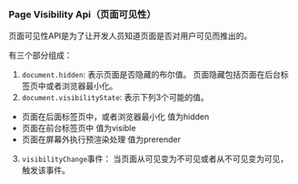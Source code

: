 ### Page Visibility Api（页面可见性）

页面可见性API是为了让开发人员知道页面是否对用户可见而推出的。

有三个部分组成：

1. `document.hidden`: 表示页面是否隐藏的布尔值。 页面隐藏包括页面在后台标签页中或者浏览器最小化。
2.  `document.visibilityState`: 表示下列3个可能的值。
   - 页面在后面标签页中，或者浏览器最小化  值为hidden
   - 页面在前台标签页中   值为visible
   - 页面在屏幕外执行预渲染处理  值为prerender

3. `visibilityChange`事件： 当页面从可见变为不可见或者从不可见变为可见，触发该事件。